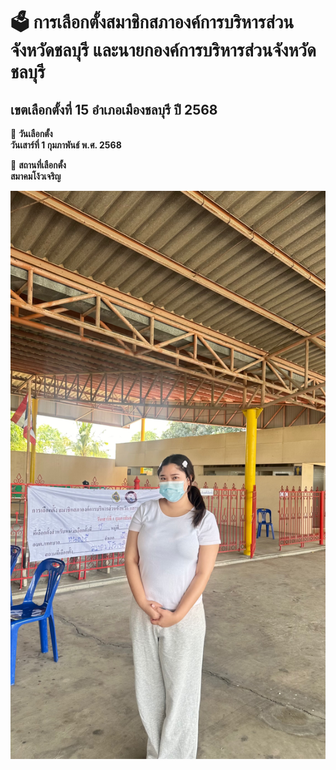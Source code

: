 # 🗳️ การเลือกตั้งสมาชิกสภาองค์การบริหารส่วนจังหวัดชลบุรี และนายกองค์การบริหารส่วนจังหวัดชลบุรี  
## เขตเลือกตั้งที่ 15 อำเภอเมืองชลบุรี ปี 2568  

📅 **วันเลือกตั้ง**  
**วันเสาร์ที่ 1 กุมภาพันธ์ พ.ศ. 2568**  

📍 **สถานที่เลือกตั้ง**  
**สมาคมโง้วเจริญ**  


![PAO Elections](Imgs/IMG_7631.jpeg)


